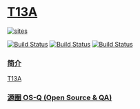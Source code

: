 ﻿# [T13A](https://github.com/OS-Q/T13A)

[![sites](http://182.61.61.133/link/resources/OSQ.png)](http://www.OS-Q.com)

[![Build Status](https://github.com/OS-Q/T13A/workflows/SDCC_default/badge.svg)](https://github.com/OS-Q/T13A/actions)
[![Build Status](https://github.com/OS-Q/T13A/workflows/SDCC_4.0.0/badge.svg)](https://github.com/OS-Q/T13A/actions)
[![Build Status](https://github.com/OS-Q/T13A/workflows/SDCC_4.1.0/badge.svg)](https://github.com/OS-Q/T13A/actions)


### [简介](https://github.com/OS-Q/T13A/wiki)

[T13A](https://github.com/OS-Q/T13A)

### [源圈 OS-Q (Open Source & QA) ](http://www.OS-Q.com)
